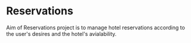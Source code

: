 # Reservations
Aim of Reservations project is to manage hotel reservations according 
to the user's desires and the hotel's avialability.
